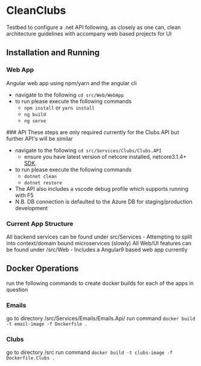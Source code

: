 # CleanClubs

Testbed to configure a .net API following, as closely as one can, clean architecture guidelines with accompany web based projects for UI

## Installation and Running

### Web App

Angular web app using npm/yarn and the angular cli

- navigate to the following `cd src/Web/WebApp`
- to run please execute the following commands
  - `npm install` or `yarn install`
  - `ng build`
  - `ng serve`

### API
These steps are only required currently for the Clubs API but further API's will be similar

- navigate to the following `cd src/Services/Clubs/Clubs.API`
  - ensure you have latest version of netcore installed, netcore3.1.4+ [SDK](https://dotnet.microsoft.com/download).
- to run please execute the following commands
  - `dotnet clean`
  - `dotnet restore`
- The API also includes a vscode debug profile which supports running with F5
- N.B. DB connection is defaulted to the Azure DB for staging/production development

### Current App Structure

All backend services can be found under src/Services - Attempting to split into context/domain bound microservices (slowly)
All Web/UI features can be found under /src/Web - Includes a Angular9 based web app currently

## Docker Operations

run the following commands to create docker builds for each of the apps in question

### Emails

go to directory /src/Services/Emails/Emails.Api/
run command `docker build -t email-image -f Dockerfile .`

### Clubs

go to directory /src
run command `docker build -t clubs-image -f Dockerfile.Clubs .`
